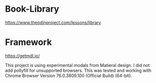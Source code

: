 # Book-Library
https://www.theodinproject.com/lessons/library

# Framework
https://getmdl.io/

This project is using experimental modals from Matieral design. I did not add pollyfill for unsupported browsers. This was tested and working with Chrome Browser Version 76.0.3809.100 (Official Build) (64-bit).
